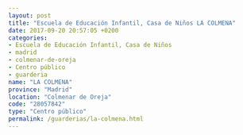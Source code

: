```yaml
---
layout: post
title: "Escuela de Educación Infantil, Casa de Niños LA COLMENA"
date: 2017-09-20 20:57:05 +0200
categories:
- Escuela de Educación Infantil, Casa de Niños
- madrid
- colmenar-de-oreja
- Centro público
- guarderia
name: "LA COLMENA"
province: "Madrid"
location: "Colmenar de Oreja"
code: "28057842"
type: "Centro público"
permalink: /guarderias/la-colmena.html
---
```

